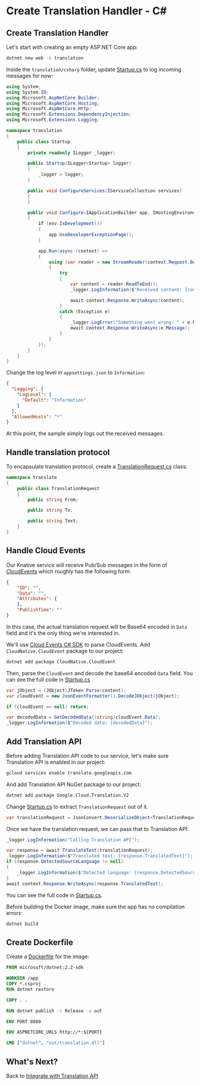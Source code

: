 # Create Translation Handler - C#

## Create Translation Handler

Let's start with creating an empty ASP.NET Core app:

```bash
dotnet new web -o translation
```

Inside the `translation/csharp` folder, update [Startup.cs](../eventing/translation/csharp/Startup.cs) to log incoming messages for now:

```csharp
using System;
using System.IO;
using Microsoft.AspNetCore.Builder;
using Microsoft.AspNetCore.Hosting;
using Microsoft.AspNetCore.Http;
using Microsoft.Extensions.DependencyInjection;
using Microsoft.Extensions.Logging;

namespace translation
{
    public class Startup
    {
        private readonly ILogger _logger;

        public Startup(ILogger<Startup> logger)
        {
            _logger = logger;
        }

        public void ConfigureServices(IServiceCollection services)
        {
        }

        public void Configure(IApplicationBuilder app, IHostingEnvironment env)
        {
            if (env.IsDevelopment())
            {
                app.UseDeveloperExceptionPage();
            }

            app.Run(async (context) =>
            {
                using (var reader = new StreamReader(context.Request.Body))
                {
                    try
                    {
                        var content = reader.ReadToEnd();
                        _logger.LogInformation($"Received content: {content}");

                        await context.Response.WriteAsync(content);
                    }
                    catch (Exception e)
                    {
                        _logger.LogError("Something went wrong: " + e.Message);
                        await context.Response.WriteAsync(e.Message);
                    }
                }
            });
        }
    }
}
```

Change the log level in `appsettings.json` to `Information`:

```json
{
  "Logging": {
    "LogLevel": {
      "Default": "Information"
    }
  },
  "AllowedHosts": "*"
}
```

At this point, the sample simply logs out the received messages.

## Handle translation protocol

To encapsulate translation protocol, create a [TranslationRequest.cs](../eventing/translation/csharp/TranslationRequest.cs) class:

```csharp
namespace translate
{
    public class TranslationRequest
    {
        public string From;

        public string To;

        public string Text;
    }
}
```

## Handle Cloud Events

Our Knative service will receive Pub/Sub messages in the form of [CloudEvents](https://github.com/cloudevents) which roughly has the following form:

```json
{
    "ID": "",
    "Data": "",
    "Attributes": {
    },
    "PublishTime": ""
}
```

In this case, the actual translation request will be Base64 encoded in `Data` field and it's the only thing we're interested in.

We'll use [Cloud Events C# SDK](https://github.com/cloudevents/sdk-csharp) to parse CloudEvents. Add `CloudNative.CloudEvent` package to our project:

```bash
dotnet add package CloudNative.CloudEvent
```

Then, parse the `CloudEvent` and decode the base64 encoded `Data` field. You can see the full code in [Startup.cs](../eventing/translation/csharp/Startup.cs)

```csharp
var jObject = (JObject)JToken.Parse(content);
var cloudEvent = new JsonEventFormatter().DecodeJObject(jObject);

if (cloudEvent == null) return;

var decodedData = GetDecodedData((string)cloudEvent.Data);
_logger.LogInformation($"Decoded data: {decodedData}");
```

## Add Translation API

Before adding Translation API code to our service, let's make sure Translation API is enabled in our project:

```bash
gcloud services enable translate.googleapis.com
```

And add Translation API NuGet package to our project:

```bash
dotnet add package Google.Cloud.Translation.V2
```

Change [Startup.cs](../eventing/translation/csharp/Startup.cs) to extract `TranslationRequest` out of it.  

```csharp
var translationRequest = JsonConvert.DeserializeObject<TranslationRequest>(decodedData);
```

Once we have the translation request, we can pass that to Translation API:

```csharp
_logger.LogInformation("Calling Translation API");

var response = await TranslateText(translationRequest);
_logger.LogInformation($"Translated text: {response.TranslatedText}");
if (response.DetectedSourceLanguage != null)
{
    _logger.LogInformation($"Detected language: {response.DetectedSourceLanguage}");
}
await context.Response.WriteAsync(response.TranslatedText);
```

You can see the full code in [Startup.cs](../eventing/translation/csharp/Startup.cs).

Before building the Docker image, make sure the app has no compilation errors:

```bash
dotnet build
```

## Create Dockerfile

Create a [Dockerfile](../eventing/translation/csharp/Dockerfile) for the image:

```dockerfile
FROM microsoft/dotnet:2.2-sdk

WORKDIR /app
COPY *.csproj .
RUN dotnet restore

COPY . .

RUN dotnet publish -c Release -o out

ENV PORT 8080

ENV ASPNETCORE_URLS http://*:${PORT}

CMD ["dotnet", "out/translation.dll"]
```

## What's Next?

Back to [Integrate with Translation API](09-translationeventing.md)
